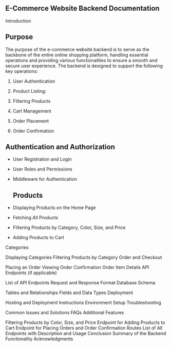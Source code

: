 ## E-Commerce Website Backend Documentation

Introduction

## Purpose
The purpose of the e-commerce website backend is to serve as the backbone of the entire online shopping platform,
handling essential operations and providing various functionalities to ensure a smooth and secure user experience. 
The backend is designed to support the following key operations:

1. User Authentication

2. Product Listing: 

3. Filtering Products

4. Cart Management

5. Order Placement

6. Order Confirmation




## Authentication and Authorization


- User Registration and Login
- User Roles and Permissions
- Middleware for Authentication

  ## Products

- Displaying Products on the Home Page
- Fetching All Products
- Filtering Products by Category, Color, Size, and Price
- Adding Products to Cart

Categories

Displaying Categories
Filtering Products by Category
Order and Checkout

Placing an Order
Viewing Order Confirmation
Order Item Details
API Endpoints (if applicable)

List of API Endpoints
Request and Response Format
Database Schema

Tables and Relationships
Fields and Data Types
Deployment

Hosting and Deployment Instructions
Environment Setup
Troubleshooting

Common Issues and Solutions
FAQs
Additional Features

Filtering Products by Color, Size, and Price
Endpoint for Adding Products to Cart
Endpoint for Placing Orders and Order Confirmation
Routes
List of All Endpoints with Description and Usage
Conclusion
Summary of the Backend Functionality
Acknowledgments
